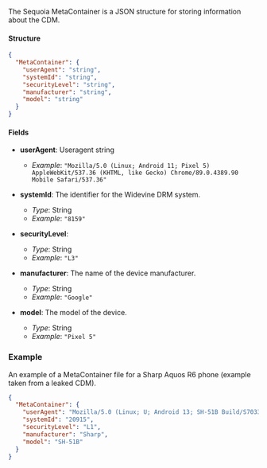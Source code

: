 The Sequoia MetaContainer is a JSON structure for storing information about the CDM. 
#### Structure

```json
{
  "MetaContainer": {
    "userAgent": "string",
    "systemId": "string",
    "securityLevel": "string",
    "manufacturer": "string",
    "model": "string"
  }
}
```

#### Fields

- **userAgent**: Useragent string
  - *Example*: `"Mozilla/5.0 (Linux; Android 11; Pixel 5) AppleWebKit/537.36 (KHTML, like Gecko) Chrome/89.0.4389.90 Mobile Safari/537.36"`

- **systemId**: The identifier for the Widevine DRM system.
  - *Type*: String
  - *Example*: `"8159"`

- **securityLevel**:
  - *Type*: String
  - *Example*: `"L3"`

- **manufacturer**: The name of the device manufacturer.
  - *Type*: String
  - *Example*: `"Google"`

- **model**: The model of the device.
  - *Type*: String
  - *Example*: `"Pixel 5"`

### Example
An example of a MetaContainer file for a Sharp Aquos R6 phone (example taken from a leaked CDM). 

```json
{
  "MetaContainer": {
    "userAgent": "Mozilla/5.0 (Linux; U; Android 13; SH-51B Build/S7033; wv) AppleWebKit/537.36 (KHTML, like Gecko) Version/4.0 Chrome/131.0.6778.135 Mobile Safari/537.36 OPR/86.0.2254.74831",
    "systemId": "20915",
    "securityLevel": "L1",
    "manufacturer": "Sharp",
    "model": "SH-51B"
  }
}
```
